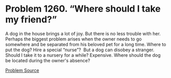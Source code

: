 # Problem 1260. “Where should I take my friend?”

A dog in the house brings a lot of joy. But there is no less trouble with her. Perhaps the biggest problem arises when the owner needs to go somewhere and be separated from his beloved pet for a long time. Where to put the dog? Hire a special “nurse”?  But a dog can disobey a stranger. Should I take it to a nursery for a while? Expensive. Where should the dog be located during the owner's absence?

[Problem Source](https://www.trizland.ru/tasks/5712/)